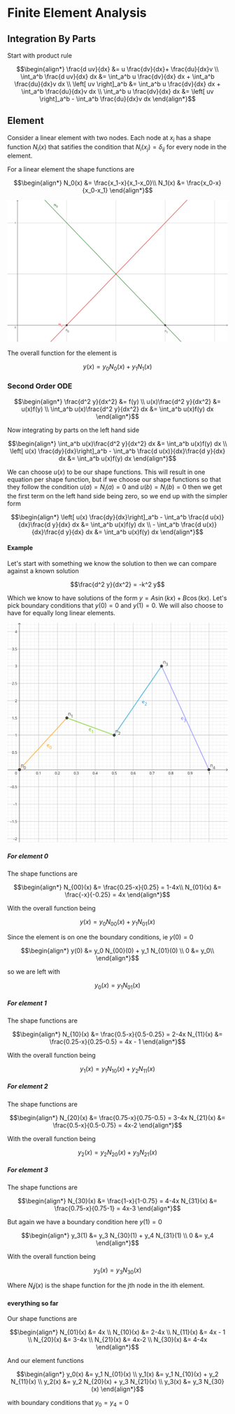 # Finite Element Analysis

## Integration By Parts

Start with product rule

``` math
\begin{align*}
\frac{d uv}{dx} &= u \frac{dv}{dx}+ \frac{du}{dx}v \\
\int_a^b \frac{d uv}{dx} dx &= \int_a^b u \frac{dv}{dx} dx + \int_a^b \frac{du}{dx}v dx \\
\left[ uv \right]_a^b &= \int_a^b u \frac{dv}{dx} dx + \int_a^b \frac{du}{dx}v dx \\
\int_a^b u \frac{dv}{dx} dx &= \left[ uv \right]_a^b - \int_a^b \frac{du}{dx}v dx 
\end{align*}
```

## Element

Consider a linear element with two nodes. Each node at $x_i$ has a shape function $N_i(x)$ that satifies the condition that $N_i(x_j)=\delta_{ij}$ for every node in the element.

For a linear element the shape functions are

``` math
\begin{align*}
N_0(x) &= \frac{x_1-x}{x_1-x_0}\\
N_1(x) &= \frac{x_0-x}{x_0-x_1}
\end{align*}
```

![shape functions](shape-functions.svg)

The overall function for the element is

``` math
y(x) = y_0 N_0(x) + y_1 N_1(x)
```

### Second Order ODE

``` math
\begin{align*}
\frac{d^2 y}{dx^2} &= f(y) \\
u(x)\frac{d^2 y}{dx^2} &= u(x)f(y) \\
\int_a^b u(x)\frac{d^2 y}{dx^2} dx &= \int_a^b u(x)f(y) dx
\end{align*}
```
Now integrating by parts on the left hand side
``` math
\begin{align*}
\int_a^b u(x)\frac{d^2 y}{dx^2} dx &= \int_a^b u(x)f(y) dx \\
\left[ u(x) \frac{dy}{dx}\right]_a^b - \int_a^b \frac{d u(x)}{dx}\frac{d y}{dx} dx &= \int_a^b u(x)f(y) dx 
\end{align*}
```
We can choose $u(x)$ to be our shape functions. This will result in one equation per shape function, but if we choose our shape functions so that they follow the condition $u(a)=N_i(a)=0$ and $u(b)=N_i(b)=0$ then we get the first term on the left hand side being zero, so we end up with the simpler form
``` math
\begin{align*}
\left[ u(x) \frac{dy}{dx}\right]_a^b - \int_a^b \frac{d u(x)}{dx}\frac{d y}{dx} dx &= \int_a^b u(x)f(y) dx \\
- \int_a^b \frac{d u(x)}{dx}\frac{d y}{dx} dx &= \int_a^b u(x)f(y) dx
\end{align*}
```

#### Example

Let's start with something we know the solution to then we can compare against a known solution
``` math
\frac{d^2 y}{dx^2} = -k^2 y
```
Which we know to have solutions of the form $y=A\sin(kx)+B\cos(kx)$. Let's pick boundary conditions that $y(0)=0$ and $y(1)=0$. We will also choose to have for equally long linear elements.

![The elements](elements.svg)

##### For element 0

The shape functions are

``` math
\begin{align*}
N_{00}(x) &= \frac{0.25-x}{0.25} = 1-4x\\
N_{01}(x) &= \frac{-x}{-0.25} = 4x
\end{align*}
```

With the overall function being
``` math
y(x) = y_0 N_{00}(x) + y_1 N_{01}(x)
```
Since the element is on one the boundary conditions, ie $y(0)=0$
``` math
\begin{align*}
y(0) &= y_0 N_{00}(0) + y_1 N_{01}(0) \\
0 &= y_0\\
\end{align*}
```
so we are left with
``` math
y_0(x) = y_1 N_{01}(x)
```

##### For element 1

The shape functions are

``` math
\begin{align*}
N_{10}(x) &= \frac{0.5-x}{0.5-0.25} = 2-4x
N_{11}(x) &= \frac{0.25-x}{0.25-0.5} = 4x - 1
\end{align*}
```

With the overall function being
``` math
y_1(x) = y_1 N_{10}(x) + y_2 N_{11}(x)
```

##### For element 2

The shape functions are

``` math
\begin{align*}
N_{20}(x) &= \frac{0.75-x}{0.75-0.5} = 3-4x
N_{21}(x) &= \frac{0.5-x}{0.5-0.75} = 4x-2
\end{align*}
```

With the overall function being
``` math
y_2(x) = y_2 N_{20}(x) + y_3 N_{21}(x)
```


##### For element 3

The shape functions are

``` math
\begin{align*}
N_{30}(x) &= \frac{1-x}{1-0.75} = 4-4x
N_{31}(x) &= \frac{0.75-x}{0.75-1} = 4x-3
\end{align*}
```
But again we have a boundary condition here $y(1)=0$
``` math
\begin{align*}
y_3(1) &= y_3 N_{30}(1) + y_4 N_{31}(1) \\
0 &= y_4
\end{align*}
```
With the overall function being
``` math
y_3(x) = y_3 N_{30}(x)
```

Where $N_ij(x)$ is the shape function for the jth node in the ith element.

#### everything so far

Our shape functions are

``` math
\begin{align*}
N_{01}(x) &= 4x \\
N_{10}(x) &= 2-4x \\
N_{11}(x) &= 4x - 1 \\
N_{20}(x) &= 3-4x \\
N_{21}(x) &= 4x-2 \\
N_{30}(x) &= 4-4x
\end{align*}
```

And our element functions


``` math
\begin{align*}
y_0(x) &= y_1 N_{01}(x) \\
y_1(x) &= y_1 N_{10}(x) + y_2 N_{11}(x) \\
y_2(x) &= y_2 N_{20}(x) + y_3 N_{21}(x) \\
y_3(x) &= y_3 N_{30}(x) 
\end{align*}
```

with boundary conditions that $y_0 = y_4 = 0$
